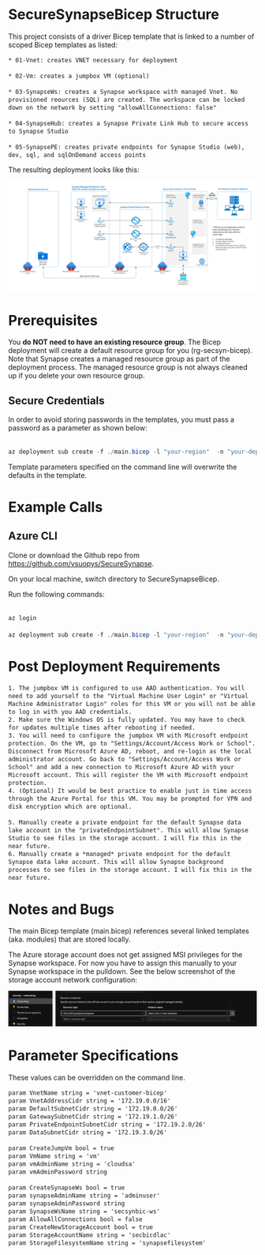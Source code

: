# SecureSynapseBicep Structure

This project consists of a driver Bicep template that is linked to a number of scoped Bicep templates as listed:
```
* 01-Vnet: creates VNET necessary for deployment

* 02-Vm: creates a jumpbox VM (optional)

* 03-SynapseWs: creates a Synapse workspace with managed Vnet. No provisioned reources (SQL) are created. The workspace can be locked down on the network by setting "allowAllConnections: false"

* 04-SynapseHub: creates a Synapse Private Link Hub to secure access to Synapse Studio

* 05-SynapsePE: creates private endpoints for Synapse Studio (web), dev, sql, and sqlOnDemand access points
```

The resulting deployment looks like this:

![Deployed Architecture](images/deployedArchitecture.png?raw=true "Architecture")

# Prerequisites
You **do NOT need to have an existing resource group**. The Bicep deployment will create a default resource group for you (rg-secsyn-bicep). Note that Synapse creates a managed resource group as part of the deployment process. The managed resource group is not always cleaned up if you delete your own resource group.

## Secure Credentials
In order to avoid storing passwords in the templates, you must pass a password as a parameter as shown below:
```powershell

az deployment sub create -f ./main.bicep -l "your-region"  -n "your-deployment-name"" -p CreateJumpVm=true CreateSynapseWs=true vmAdminPassword="your-vm-password" synapseAdminPassword="your-Synapse-password"
```

Template parameters specified on the command line will overwrite the defaults in the template.

# Example Calls

## Azure CLI
Clone or download the Github repo from https://github.com/vsuopys/SecureSynapse.

On your local machine, switch directory to SecureSynapseBicep.

Run the following commands:

```powershell

az login

az deployment sub create -f ./main.bicep -l "your-region"  -n "your-deployment-name"" -p CreateJumpVm=true CreateSynapseWs=true vmAdminPassword="your-vm-password" synapseAdminPassword="your-Synapse-password"
```

# Post Deployment Requirements
```
1. The jumpbox VM is configured to use AAD authentication. You will need to add yourself to the "Virtual Machine User Login" or "Virtual Machine Administrator Login" roles for this VM or you will not be able to log in with you AAD credentials.
2. Make sure the Windows OS is fully updated. You may have to check for updates multiple times after rebooting if needed.
3. You will need to configure the jumpbox VM with Microsoft endpoint protection. On the VM, go to "Settings/Account/Access Work or School". Disconnect from Microsoft Azure AD, reboot, and re-login as the local administrator account. Go back to "Settings/Account/Access Work or School" and add a new connection to Microsoft Azure AD with your Microsoft account. This will register the VM with Microsoft endpoint protection.
4. (Optional) It would be best practice to enable just in time access through the Azure Portal for this VM. You may be prompted for VPN and disk encryption which are optional.

5. Manually create a private endpoint for the default Synapse data lake account in the "privateEndpointSubnet". This will allow Synapse Studio to see files in the storage account. I will fix this in the near future.
6. Manually create a *managed* private endpoint for the default Synapse data lake account. This will allow Synapse background processes to see files in the storage account. I will fix this in the near future.

```

# Notes and Bugs
The main Bicep template (main.bicep) references several linked templates (aka. modules) that are stored locally.

The Azure storage account does not get assigned MSI privileges for the Synapse workspace. For now you have to assign this manually to your Synapse workspace in the pulldown. See the below screenshot of the storage account network configuration:

![Storage ACL Fix](images/storageACLSBug.png?raw=true "Storage ACLS")

# Parameter Specifications
These values can be overridden on the command line.

```bicep
param VnetName string = 'vnet-customer-bicep'
param VnetAddressCidr string = '172.19.0.0/16'
param DefaultSubnetCidr string = '172.19.0.0/26'
param GatewaySubnetCidr string = '172.19.1.0/26'
param PrivateEndpointSubnetCidr string = '172.19.2.0/26'
param DataSubnetCidr string = '172.19.3.0/26'

param CreateJumpVm bool = true
param VmName string = 'vm'
param vmAdminName string = 'cloudsa'
param vmAdminPassword string

param CreateSynapseWs bool = true
param synapseAdminName string = 'adminuser'
param synapseAdminPassword string
param SynapseWsName string = 'secsynbic-ws'
param AllowAllConnections bool = false
param CreateNewStorageAccount bool = true
param StorageAccountName string = 'secbicdlac'
param StorageFilesystemName string = 'synapsefilesystem'
```